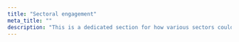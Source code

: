 ```yaml
---
title: "Sectoral engagement"
meta_title: ""
description: "This is a dedicated section for how various sectors could play a role in One Health. This section would contain resources for a specific sectors along with guidelines that aid in the integration with One Health"
---
```


